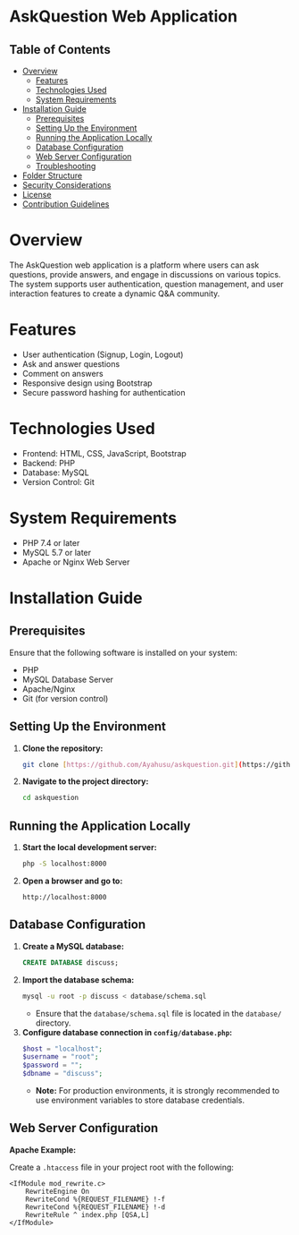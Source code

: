 # AskQuestion Web Application

## Table of Contents

- [Overview](#overview)
  - [Features](#features)
  - [Technologies Used](#technologies-used)
  - [System Requirements](#system-requirements)
- [Installation Guide](#installation-guide)
  - [Prerequisites](#prerequisites)
  - [Setting Up the Environment](#setting-up-the-environment)
  - [Running the Application Locally](#running-the-application-locally)
  - [Database Configuration](#database-configuration)
  - [Web Server Configuration](#web-server-configuration)
  - [Troubleshooting](#troubleshooting)
- [Folder Structure](#folder-structure)
- [Security Considerations](#security-considerations)
- [License](#license)
- [Contribution Guidelines](#contribution-guidelines)

# Overview

The AskQuestion web application is a platform where users can ask questions, provide answers, and engage in discussions on various topics. The system supports user authentication, question management, and user interaction features to create a dynamic Q&A community.

# Features

- User authentication (Signup, Login, Logout)
- Ask and answer questions
- Comment on answers
- Responsive design using Bootstrap
- Secure password hashing for authentication

# Technologies Used

- Frontend: HTML, CSS, JavaScript, Bootstrap
- Backend: PHP
- Database: MySQL
- Version Control: Git

# System Requirements

- PHP 7.4 or later
- MySQL 5.7 or later
- Apache or Nginx Web Server

# Installation Guide

## Prerequisites

Ensure that the following software is installed on your system:

- PHP
- MySQL Database Server
- Apache/Nginx
- Git (for version control)

## Setting Up the Environment

1.  **Clone the repository:**
    ```bash
    git clone [https://github.com/Ayahusu/askquestion.git](https://github.com/Ayahusu/askquestion.git) #Replace with your repo URL
    ```
2.  **Navigate to the project directory:**
    ```bash
    cd askquestion
    ```

## Running the Application Locally

1.  **Start the local development server:**
    ```bash
    php -S localhost:8000
    ```
2.  **Open a browser and go to:**
    ```
    http://localhost:8000
    ```

## Database Configuration

1.  **Create a MySQL database:**
    ```sql
    CREATE DATABASE discuss;
    ```
2.  **Import the database schema:**
    ```bash
    mysql -u root -p discuss < database/schema.sql
    ```
    - Ensure that the `database/schema.sql` file is located in the `database/` directory.
3.  **Configure database connection in `config/database.php`:**
    ```php
    $host = "localhost";
    $username = "root";
    $password = "";
    $dbname = "discuss";
    ```
    - **Note:** For production environments, it is strongly recommended to use environment variables to store database credentials.

## Web Server Configuration

**Apache Example:**

Create a `.htaccess` file in your project root with the following:

```apacheconf
<IfModule mod_rewrite.c>
    RewriteEngine On
    RewriteCond %{REQUEST_FILENAME} !-f
    RewriteCond %{REQUEST_FILENAME} !-d
    RewriteRule ^ index.php [QSA,L]
</IfModule>
```
